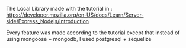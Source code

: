 The Local Library made with the tutorial in : https://developer.mozilla.org/en-US/docs/Learn/Server-side/Express_Nodejs/Introduction

Every feature was made according to the tutorial except that instead of using mongoose + mongodb, I used postgresql + sequelize
